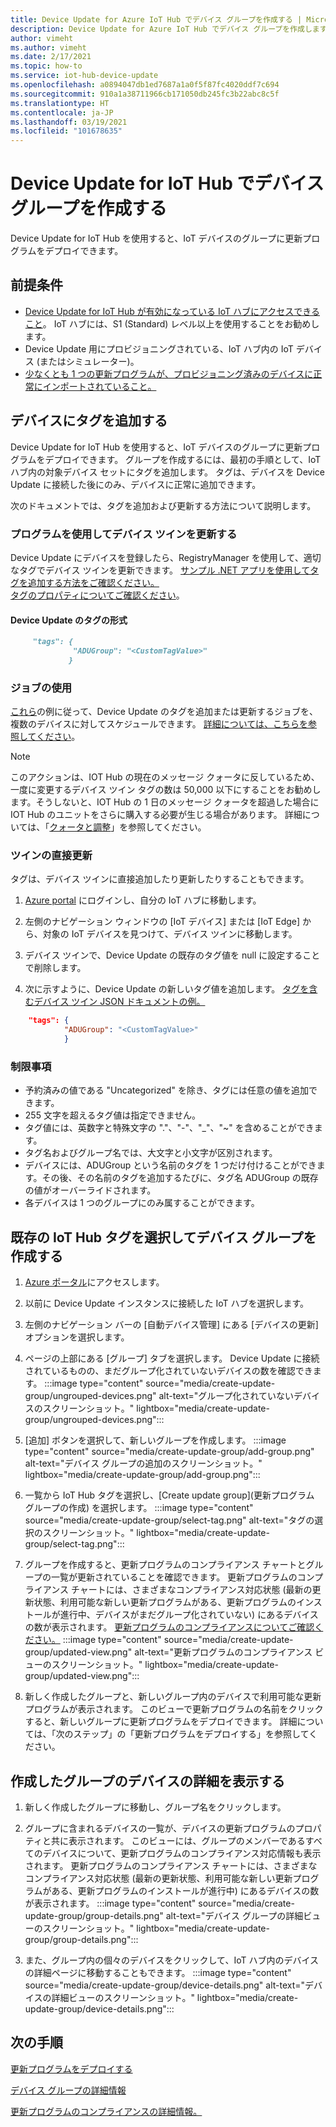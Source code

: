 ```yaml
---
title: Device Update for Azure IoT Hub でデバイス グループを作成する | Microsoft Docs
description: Device Update for Azure IoT Hub でデバイス グループを作成します
author: vimeht
ms.author: vimeht
ms.date: 2/17/2021
ms.topic: how-to
ms.service: iot-hub-device-update
ms.openlocfilehash: a0894047db1ed7687a1a0f5f87fc4020ddf7c694
ms.sourcegitcommit: 910a1a38711966cb171050db245fc3b22abc8c5f
ms.translationtype: HT
ms.contentlocale: ja-JP
ms.lasthandoff: 03/19/2021
ms.locfileid: "101678635"
---
```

# <a name="create-device-groups-in-device-update-for-iot-hub"></a>Device Update for IoT Hub でデバイス グループを作成する
Device Update for IoT Hub を使用すると、IoT デバイスのグループに更新プログラムをデプロイできます。

## <a name="prerequisites"></a>前提条件

* [Device Update for IoT Hub が有効になっている IoT ハブにアクセスできること](create-device-update-account.md)。 IoT ハブには、S1 (Standard) レベル以上を使用することをお勧めします。 
* Device Update 用にプロビジョニングされている、IoT ハブ内の IoT デバイス (またはシミュレーター)。
* [少なくとも 1 つの更新プログラムが、プロビジョニング済みのデバイスに正常にインポートされていること。](import-update.md)

## <a name="add-a-tag-to-your-devices"></a>デバイスにタグを追加する  

Device Update for IoT Hub を使用すると、IoT デバイスのグループに更新プログラムをデプロイできます。 グループを作成するには、最初の手順として、IoT ハブ内の対象デバイス セットにタグを追加します。 タグは、デバイスを Device Update に接続した後にのみ、デバイスに正常に追加できます。

次のドキュメントでは、タグを追加および更新する方法について説明します。

### <a name="programmatically-update-device-twin"></a>プログラムを使用してデバイス ツインを更新する

Device Update にデバイスを登録したら、RegistryManager を使用して、適切なタグでデバイス ツインを更新できます。 
[サンプル .NET アプリを使用してタグを追加する方法をご確認ください。](../iot-hub/iot-hub-csharp-csharp-twin-getstarted.md)  
[タグのプロパティについてご確認ください](../iot-hub/iot-hub-devguide-device-twins.md#tags-and-properties-format)。

#### <a name="device-update-tag-format"></a>Device Update のタグの形式

```markdown
     "tags": {
              "ADUGroup": "<CustomTagValue>"
             }
```

### <a name="using-jobs"></a>ジョブの使用

[これら](../iot-hub/iot-hub-devguide-jobs.md)の例に従って、Device Update のタグを追加または更新するジョブを、複数のデバイスに対してスケジュールできます。 [詳細については、こちらを参照してください](../iot-hub/iot-hub-csharp-csharp-schedule-jobs.md)。

  > [!NOTE] 
  > このアクションは、IOT Hub の現在のメッセージ クォータに反しているため、一度に変更するデバイス ツイン タグの数は 50,000 以下にすることをお勧めします。そうしないと、IOT Hub の 1 日のメッセージ クォータを超過した場合に IOT Hub のユニットをさらに購入する必要が生じる場合があります。 詳細については、「[クォータと調整](../iot-hub/iot-hub-devguide-quotas-throttling.md#quotas-and-throttling)」を参照してください。

### <a name="direct-twin-updates"></a>ツインの直接更新

タグは、デバイス ツインに直接追加したり更新したりすることもできます。

1. [Azure portal](https://portal.azure.com) にログインし、自分の IoT ハブに移動します。

2. 左側のナビゲーション ウィンドウの [IoT デバイス] または [IoT Edge] から、対象の IoT デバイスを見つけて、デバイス ツインに移動します。

3. デバイス ツインで、Device Update の既存のタグ値を null に設定することで削除します。

4. 次に示すように、Device Update の新しいタグ値を追加します。 [タグを含むデバイス ツイン JSON ドキュメントの例。](../iot-hub/iot-hub-devguide-device-twins.md#device-twins)

```JSON
    "tags": {
            "ADUGroup": "<CustomTagValue>"
            }
```

### <a name="limitations"></a>制限事項

* 予約済みの値である "Uncategorized" を除き、タグには任意の値を追加できます。
* 255 文字を超えるタグ値は指定できません。
* タグ値には、英数字と特殊文字の "."、"-"、"_"、"~" を含めることができます。
* タグ名およびグループ名では、大文字と小文字が区別されます。
* デバイスには、ADUGroup という名前のタグを 1 つだけ付けることができます。その後、その名前のタグを追加するたびに、タグ名 ADUGroup の既存の値がオーバーライドされます。
* 各デバイスは 1 つのグループにのみ属することができます。

## <a name="create-a-device-group-by-selecting-an-existing-iot-hub-tag"></a>既存の IoT Hub タグを選択してデバイス グループを作成する

1. [Azure ポータル](https://portal.azure.com)にアクセスします。

2. 以前に Device Update インスタンスに接続した IoT ハブを選択します。

3. 左側のナビゲーション バーの [自動デバイス管理] にある [デバイスの更新] オプションを選択します。

4. ページの上部にある [グループ] タブを選択します。 Device Update に接続されているものの、まだグループ化されていないデバイスの数を確認できます。
   :::image type="content" source="media/create-update-group/ungrouped-devices.png" alt-text="グループ化されていないデバイスのスクリーンショット。" lightbox="media/create-update-group/ungrouped-devices.png":::

5. [追加] ボタンを選択して、新しいグループを作成します。
   :::image type="content" source="media/create-update-group/add-group.png" alt-text="デバイス グループの追加のスクリーンショット。" lightbox="media/create-update-group/add-group.png":::

6. 一覧から IoT Hub タグを選択し、[Create update group]\(更新プログラム グループの作成\) を選択します。
   :::image type="content" source="media/create-update-group/select-tag.png" alt-text="タグの選択のスクリーンショット。" lightbox="media/create-update-group/select-tag.png":::

7. グループを作成すると、更新プログラムのコンプライアンス チャートとグループの一覧が更新されていることを確認できます。  更新プログラムのコンプライアンス チャートには、さまざまなコンプライアンス対応状態 (最新の更新状態、利用可能な新しい更新プログラムがある、更新プログラムのインストールが進行中、デバイスがまだグループ化されていない) にあるデバイスの数が表示されます。 [更新プログラムのコンプライアンスについてご確認ください。](device-update-compliance.md)
   :::image type="content" source="media/create-update-group/updated-view.png" alt-text="更新プログラムのコンプライアンス ビューのスクリーンショット。" lightbox="media/create-update-group/updated-view.png":::

8. 新しく作成したグループと、新しいグループ内のデバイスで利用可能な更新プログラムが表示されます。 このビューで更新プログラムの名前をクリックすると、新しいグループに更新プログラムをデプロイできます。 詳細については、「次のステップ」の「更新プログラムをデプロイする」を参照してください。

## <a name="view-device-details-for-the-group-you-created"></a>作成したグループのデバイスの詳細を表示する

1. 新しく作成したグループに移動し、グループ名をクリックします。

2. グループに含まれるデバイスの一覧が、デバイスの更新プログラムのプロパティと共に表示されます。 このビューには、グループのメンバーであるすべてのデバイスについて、更新プログラムのコンプライアンス対応情報も表示されます。 更新プログラムのコンプライアンス チャートには、さまざまなコンプライアンス対応状態 (最新の更新状態、利用可能な新しい更新プログラムがある、更新プログラムのインストールが進行中) にあるデバイスの数が表示されます。
   :::image type="content" source="media/create-update-group/group-details.png" alt-text="デバイス グループの詳細ビューのスクリーンショット。" lightbox="media/create-update-group/group-details.png":::

3. また、グループ内の個々のデバイスをクリックして、IoT ハブ内のデバイスの詳細ページに移動することもできます。
   :::image type="content" source="media/create-update-group/device-details.png" alt-text="デバイスの詳細ビューのスクリーンショット。" lightbox="media/create-update-group/device-details.png":::

## <a name="next-steps"></a>次の手順 

[更新プログラムをデプロイする](deploy-update.md)

[デバイス グループの詳細情報](device-update-groups.md)

[更新プログラムのコンプライアンスの詳細情報。](device-update-compliance.md)
